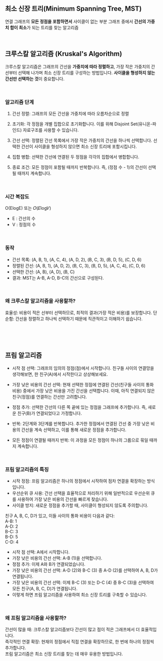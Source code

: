 ## 최소 신장 트리(Minimum Spanning Tree, MST)

연결 그래프의 **모든 정점을 포함하면서** 사이클이 없는 부분 그래프 중에서 **간선의 가중치 합이 최소**가 되는 트리를 찾는 알고리즘


<br>

## 크루스칼 알고리즘 (Kruskal's Algorithm)
크루스칼 알고리즘은 그래프의 간선을 **가중치에 따라 정렬하고**, 가장 작은 가중치의 간선부터 선택해 나가며 최소 신장 트리를 구성하는 방법입니다. **사이클을 형성하지 않는 간선만 선택하는 것**이 중요합니다.

<br>

### 알고리즘 단계
1. 간선 정렬: 그래프의 모든 간선을 가중치에 따라 오름차순으로 정렬

2. 초기화: 각 정점을 개별 집합으로 초기화합니다. 이를 위해 Disjoint Set(유니온-파인드) 자료구조를 사용할 수 있습니다.

3. 간선 선택: 정렬된 간선 목록에서 가장 작은 가중치의 간선을 하나씩 선택합니다. 선택한 간선이 사이클을 형성하지 않으면 최소 신장 트리에 포함시킵니다.

4. 집합 병합: 선택한 간선에 연결된 두 정점을 각각의 집합에서 병합합니다.

5. 종료 조건: 모든 정점이 포함될 때까지 반복합니다. 즉, (정점 수 - 1)의 간선이 선택될 때까지 계속합니다.

<br>

### 시간 복잡도 
O(ElogE) 또는 𝑂(𝐸log𝑉)
- E : 간선의 수 
- V : 정점의 수

<br>

### 동작
- 간선 목록: (A, B, 1), (A, C, 4), (A, D, 2), (B, C, 3), (B, D, 5), (C, D, 6)
- 정렬된 간선: (A, B, 1), (A, D, 2), (B, C, 3), (B, D, 5), (A, C, 4), (C, D, 6)
- 선택한 간선: (A, B), (A, D), (B, C)
- 결과: MST는 A-B, A-D, B-C의 간선으로 구성된다.


<br>


### 왜 크루스칼 알고리즘을 사용할까?
효율성: 비용이 적은 선부터 선택하므로, 최적의 결과(가장 적은 비용)를 보장합니다.
단순함: 간선을 정렬하고 하나씩 선택하기 때문에 직관적이고 이해하기 쉽습니다.


<br>
<br>
<br>



## 프림 알고리즘
- 시작 점 선택: 그래프의 임의의 정점(점)에서 시작합니다. 친구들 사이의 연결망을 생각해보면, 한 친구(A)에서 시작한다고 상상해보세요.
- 가장 낮은 비용의 간선 선택: 현재 선택한 정점에 연결된 간선(친구들 사이의 통화 비용) 중에서 가장 낮은 비용을 가진 간선을 선택합니다. 이때, 아직 연결되지 않은 친구(정점)를 연결하는 간선만 고려합니다.
- 정점 추가: 선택한 간선의 다른 쪽 끝에 있는 정점을 그래프에 추가합니다. 즉, 새로운 친구(B)가 연결되었다고 가정합니다.

- 반복: 2단계와 3단계를 반복합니다. 추가한 정점에서 연결된 간선 중 가장 낮은 비용의 간선을 계속 선택하고, 이를 통해 새로운 정점을 추가합니다.

- 모든 정점이 연결될 때까지 반복: 이 과정을 모든 정점이 하나의 그룹으로 묶일 때까지 계속합니다.

<br>


### 프림 알고리즘의 특징
- 시작 정점: 프림 알고리즘은 하나의 정점에서 시작하여 점차 연결을 확장하는 방식입니다.
- 우선순위 큐 사용: 간선 선택을 효율적으로 처리하기 위해 일반적으로 우선순위 큐를 사용하여 가장 낮은 비용의 간선을 빠르게 찾습니다.
- 사이클 방지: 새로운 정점을 추가할 때, 사이클이 형성되지 않도록 주의합니다.
  
친구 A, B, C, D가 있고, 이들 사이의 통화 비용이 다음과 같다:  
A-B: 1  
A-D: 2  
B-C: 3  
B-D: 5  
C-D: 4  
- 시작 점 선택: A에서 시작합니다.
- 가장 낮은 비용의 간선 선택: A-B (1)을 선택합니다.
- 정점 추가: 이제 A와 B가 연결되었습니다.
- 가장 낮은 비용의 간선 선택: A-D (2)와 B-C (3) 중 A-D (2)를 선택하여 A, B, D가 연결됩니다.
- 가장 낮은 비용의 간선 선택: 이제 B-C (3) 또는 D-C (4) 중 B-C (3)을 선택하여 모든 친구(A, B, C, D)가 연결됩니다.
- 이렇게 하면 프림 알고리즘을 사용하여 최소 신장 트리를 구축할 수 있습니다.

<br>


### 왜 프림 알고리즘을 사용할까?
간선이 많을 때: 크루스칼 알고리즘보다 간선이 많고 점이 적은 그래프에서 더 효율적입니다.  
즉각적인 연결 확장: 현재의 정점에서 직접 연결을 확장하므로, 한 번에 하나의 정점씩 추가합니다.  
프림 알고리즘은 최소 신장 트리를 찾는 데 매우 유용한 방법입니다.  

